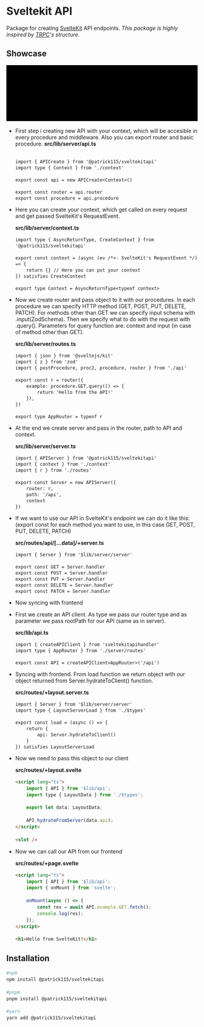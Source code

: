 # Sveltekit API

Package for creating [SvelteKit](https://kit.svelte.dev/) API endpoints.
_This package is highly inspired by [TRPC](https://trpc.io)'s structure._

## Showcase

![Showcase](./assets/showcase.gif)

-   First step i creating new API with your context, which will be accesible in every procedure and middleware.
    Also you can export router and basic procedure.
    **src/lib/server/api.ts**

    ```TS

    import { APICreate } from '@patrick115/sveltekitapi'
    import type { Context } from './context'

    export const api = new APICreate<Context>()

    export const router = api.router
    export const procedure = api.procedure

    ```

-   Here you can create your context, which get called on every request and get passed SvelteKit's RequestEvent.

    **src/lib/server/context.ts**

    ```TS
    import type { AsyncReturnType, CreateContext } from '@patrick115/sveltekitapi'

    export const context = (async (ev /*<- SvelteKit's RequestEvent */) => {
        return {} // Here you can put your context
    }) satisfies CreateContext

    export type Context = AsyncReturnType<typeof context>
    ```

-   Now we create router and pass object to it with our procedures. In each procedure we can specify HTTP method (GET, POST, PUT, DELETE, PATCH). For methods other than GET we can specify input schema with .input(ZodSchema). Then we specify what to do with the request with .query(). Parameters for query function are: context and input (in case of method other than GET).

    **src/lib/server/routes.ts**

    ```TS
    import { json } from '@sveltejs/kit'
    import { z } from 'zod'
    import { postProcedure, proc2, procedure, router } from './api'

    export const r = router({
        example: procedure.GET.query(() => {
            return 'Hello from the API!'
        }),
    })

    export type AppRouter = typeof r
    ```

-   At the end we create server and pass in the router, path to API and context.

    **src/lib/server/server.ts**

    ```TS
    import { APIServer } from '@patrick115/sveltekitapi'
    import { context } from './context'
    import { r } from './routes'

    export const Server = new APIServer({
        router: r,
        path: '/api',
        context
    })
    ```

-   If we want to use our API in SvelteKit's endpoint we can do it like this:
    (export const for each method you want to use, in this case GET, POST, PUT, DELETE, PATCH)

    **src/routes/api/[...data]/+server.ts**

    ```TS
    import { Server } from '$lib/server/server'

    export const GET = Server.handler
    export const POST = Server.handler
    export const PUT = Server.handler
    export const DELETE = Server.handler
    export const PATCH = Server.handler

    ```

-   Now syncing with frontend
-   First we create an API client. As type we pass our router type and as parameter we pass rootPath for our API (same as in server).

    **src/lib/api.ts**

    ```TS
    import { createAPIClient } from 'sveltekitapihandler'
    import type { AppRouter } from './server/routes'

    export const API = createAPIClient<AppRouter>('/api')

    ```

-   Syncing with frontend. From load function we return object with our object returned from Server.hydrateToClient() function.

    **src/routes/+layout.server.ts**

    ```TS
    import { Server } from '$lib/server/server'
    import type { LayoutServerLoad } from './$types'

    export const load = (async () => {
        return {
            api: Server.hydrateToClient()
        }
    }) satisfies LayoutServerLoad
    ```

-   Now we need to pass this object to our client

    **src/routes/+layout.svelte**

    ```html
    <script lang="ts">
        import { API } from '$lib/api';
        import type { LayoutData } from './$types';

        export let data: LayoutData;

        API.hydrateFromServer(data.api);
    </script>

    <slot />
    ```

-   Now we can call our API from our frontend

    **src/routes/+page.svelte**

    ```html
    <script lang="ts">
        import { API } from '$lib/api';
        import { onMount } from 'svelte';

        onMount(async () => {
            const res = await API.example.GET.fetch();
            console.log(res);
        });
    </script>

    <h1>Hello from SvelteKit!</h1>
    ```

## Installation

```bash
#npm
npm install @patrick115/sveltekitapi

#pnpm
pnpm install @patrick115/sveltekitapi

#yarn
yarn add @patrick115/sveltekitapi
```
